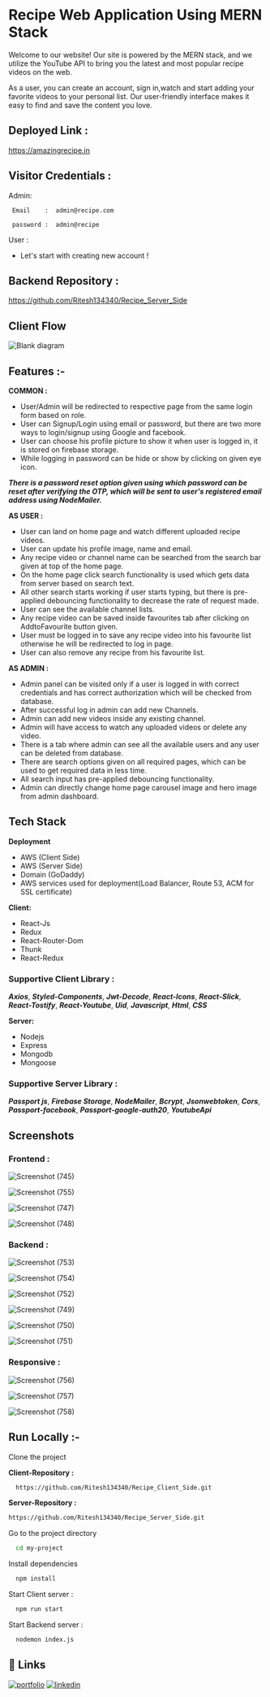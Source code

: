 # Recipe Web Application Using MERN Stack 


Welcome to our website! Our site is powered by the MERN stack, and we utilize the YouTube API to bring you the latest and most popular recipe videos on the web.

As a user, you can create an account, sign in,watch and start adding your favorite videos to your personal list. Our user-friendly interface makes it easy to find and save the content you love.



## Deployed Link :
https://amazingrecipe.in

## Visitor Credentials :
Admin:

     
     Email    :  admin@recipe.com
     
     password :  admin@recipe
     
User :

 - Let's start with creating new account !

## Backend Repository : 
https://github.com/Ritesh134340/Recipe_Server_Side

## Client Flow
![Blank diagram](https://user-images.githubusercontent.com/105931703/224886457-e3d0a73b-e71d-4ffc-a804-c9c446247d0d.svg)

## Features :-

**COMMON :**

- User/Admin will be redirected to respective page from the same login form based on role.
- User can Signup/Login using email or password, but there are two more ways to login/signup using Google and facebook.
- User can choose his profile picture to show it when user is logged in, it is stored on firebase storage. 
- While logging in password can be hide or show by clicking on given eye icon.

***There is a password reset option given using which password can be reset after verifying the OTP, which will be sent to user's registered email address using NodeMailer.***


**AS USER :**
- User can land on home page and watch different uploaded recipe videos.
- User can update his profile image, name and email.
- Any recipe video or channel name can be searched from the search bar given at top of the home page.
- On the home page click search functionality is used which gets data from server based on search text.
- All other search starts working if user starts typing, but there is pre-applied debouncing functionality to decrease the  rate of request made.
- User can see the available channel lists.
- Any recipe video can be saved inside favourites tab after clicking on AddtoFavourite button given.
- User must be logged in to save any recipe video into his favourite list otherwise he will be redirected to log in page.
- User can also remove any recipe from his favourite list.




**AS ADMIN :**

- Admin panel can be visited only if a user is logged in with correct credentials and has correct authorization which will be checked from database.
- After successful log in admin can add new Channels.
- Admin can add new videos inside any existing channel.
- Admin will have access to watch any uploaded videos or delete any video.
- There is a tab where admin can see all the available users and any user can be deleted from database. 
- There are search options given on all required pages, which can be used to get required data in less time.
- All search input has pre-applied debouncing functionality.
- Admin can directly change home page carousel image and hero image from admin dashboard.




## Tech Stack

**Deployment**
- AWS (Client Side)
- AWS (Server Side)
- Domain (GoDaddy)
- AWS services used for deployment(Load Balancer, Route 53, ACM for SSL certificate)

**Client:**
 - React-Js
 - Redux
 - React-Router-Dom
 - Thunk
 -  React-Redux

 ### Supportive Client Library :

  ***Axios***,
  ***Styled-Components***,
  ***Jwt-Decode***,
   ***React-Icons***,
***React-Slick***,
***React-Tostify***,
 ***React-Youtube***,
 ***Uid***, 
 ***Javascript***,
 ***Html***,
  ***CSS***

**Server:** 
- Nodejs 
- Express 
- Mongodb 
- Mongoose

 ### Supportive Server Library :

 ***Passport js***,
 ***Firebase Storage***,
  ***NodeMailer***,
   ***Bcrypt***,
    ***Jsonwebtoken***,
    ***Cors***, 
    ***Passport-facebook***,
     ***Passport-google-auth20***,
       ***YoutubeApi***


## Screenshots

### Frontend :


![Screenshot (745)](https://user-images.githubusercontent.com/105931703/226233064-dbedd050-6e9f-4c41-af08-795ba281a6c0.png)


![Screenshot (755)](https://user-images.githubusercontent.com/105931703/226232913-2d69e958-b836-47f6-931d-85e031aaee00.png)

![Screenshot (747)](https://user-images.githubusercontent.com/105931703/226232839-4604ee2d-44c7-4c7b-885d-d4892384bb8d.png)


![Screenshot (748)](https://user-images.githubusercontent.com/105931703/226232843-f7e8d7cb-bc45-442e-bc5a-9be1048efce4.png)

### Backend :


![Screenshot (753)](https://user-images.githubusercontent.com/105931703/226232899-89a1f840-e074-467f-8ef3-332c51603667.png)


![Screenshot (754)](https://user-images.githubusercontent.com/105931703/226232902-dd025992-ec7d-4f29-98e0-5a62a0dbc46a.png)


![Screenshot (752)](https://user-images.githubusercontent.com/105931703/226232890-02e711c7-91db-4d29-8b07-a34492175bb7.png)


![Screenshot (749)](https://user-images.githubusercontent.com/105931703/226232846-581657f1-36be-4747-ad17-abf4983c9681.png)


![Screenshot (750)](https://user-images.githubusercontent.com/105931703/226232866-297301a5-990d-4103-adef-c7e86faf1790.png)


![Screenshot (751)](https://user-images.githubusercontent.com/105931703/226232877-7ea9bc58-ed06-4daa-b7ed-8a8ea2faaa0a.png)


### Responsive :

![Screenshot (756)](https://user-images.githubusercontent.com/105931703/226232918-1e35b482-2989-4ab1-af7f-d88b4445119e.png)


![Screenshot (757)](https://user-images.githubusercontent.com/105931703/226232923-f9b78054-1d79-4d7c-a7f7-9cbdeb88bb1f.png)


![Screenshot (758)](https://user-images.githubusercontent.com/105931703/226232927-4e1e5e52-2091-4a72-9020-4c05ddcfe740.png)



## Run Locally :-

Clone the project

**Client-Repository :**

```bash
  https://github.com/Ritesh134340/Recipe_Client_Side.git
```


**Server-Repository :**

```bash
https://github.com/Ritesh134340/Recipe_Server_Side.git
```

Go to the project directory

```bash
  cd my-project
```

Install dependencies

```bash
  npm install
```

Start Client server :

```bash
  npm run start
```

Start Backend server :

```bash
  nodemon index.js
```


## 🔗 Links
[![portfolio](https://img.shields.io/badge/my_portfolio-000?style=for-the-badge&logo=ko-fi&logoColor=white)](https://ritesh134340.github.io/)
[![linkedin](https://img.shields.io/badge/linkedin-0A66C2?style=for-the-badge&logo=linkedin&logoColor=white)](https://www.linkedin.com/in/ritesh134340/)
